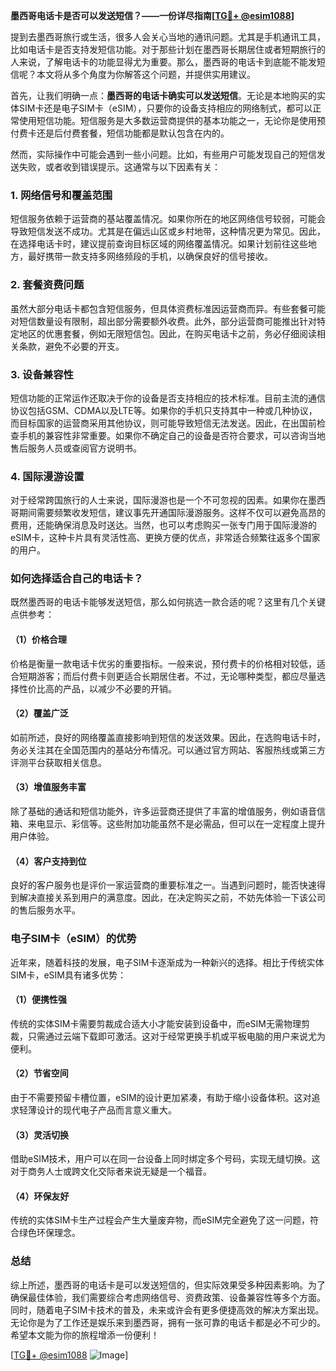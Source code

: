**墨西哥电话卡是否可以发送短信？——一份详尽指南[[TG💪+ @esim1088](https://t.me/s/esim1088)]**

提到去墨西哥旅行或生活，很多人会关心当地的通讯问题。尤其是手机通讯工具，比如电话卡是否支持发短信功能。对于那些计划在墨西哥长期居住或者短期旅行的人来说，了解电话卡的功能显得尤为重要。那么，墨西哥的电话卡到底能不能发短信呢？本文将从多个角度为你解答这个问题，并提供实用建议。

首先，让我们明确一点：**墨西哥的电话卡确实可以发送短信**。无论是本地购买的实体SIM卡还是电子SIM卡（eSIM），只要你的设备支持相应的网络制式，都可以正常使用短信功能。短信服务是大多数运营商提供的基本功能之一，无论你是使用预付费卡还是后付费套餐，短信功能都是默认包含在内的。

然而，实际操作中可能会遇到一些小问题。比如，有些用户可能发现自己的短信发送失败，或者收到错误提示。这通常与以下因素有关：

### **1. 网络信号和覆盖范围**
短信服务依赖于运营商的基站覆盖情况。如果你所在的地区网络信号较弱，可能会导致短信发送不成功。尤其是在偏远山区或乡村地带，这种情况更为常见。因此，在选择电话卡时，建议提前查询目标区域的网络覆盖情况。如果计划前往这些地方，最好携带一款支持多网络频段的手机，以确保良好的信号接收。

### **2. 套餐资费问题**
虽然大部分电话卡都包含短信服务，但具体资费标准因运营商而异。有些套餐可能对短信数量设有限制，超出部分需要额外收费。此外，部分运营商可能推出针对特定地区的优惠套餐，例如无限短信包。因此，在购买电话卡之前，务必仔细阅读相关条款，避免不必要的开支。

### **3. 设备兼容性**
短信功能的正常运作还取决于你的设备是否支持相应的技术标准。目前主流的通信协议包括GSM、CDMA以及LTE等。如果你的手机只支持其中一种或几种协议，而目标国家的运营商采用其他协议，则可能导致短信无法发送。因此，在出国前检查手机的兼容性非常重要。如果你不确定自己的设备是否符合要求，可以咨询当地售后服务人员或查阅官方说明书。

### **4. 国际漫游设置**
对于经常跨国旅行的人士来说，国际漫游也是一个不可忽视的因素。如果你在墨西哥期间需要频繁收发短信，建议事先开通国际漫游服务。这样不仅可以避免高昂的费用，还能确保消息及时送达。当然，也可以考虑购买一张专门用于国际漫游的eSIM卡，这种卡片具有灵活性高、更换方便的优点，非常适合频繁往返多个国家的用户。

### **如何选择适合自己的电话卡？**

既然墨西哥的电话卡能够发送短信，那么如何挑选一款合适的呢？这里有几个关键点供参考：

#### **（1）价格合理**
价格是衡量一款电话卡优劣的重要指标。一般来说，预付费卡的价格相对较低，适合短期游客；而后付费卡则更适合长期居住者。不过，无论哪种类型，都应尽量选择性价比高的产品，以减少不必要的开销。

#### **（2）覆盖广泛**
如前所述，良好的网络覆盖直接影响到短信的发送效果。因此，在选购电话卡时，务必关注其在全国范围内的基站分布情况。可以通过官方网站、客服热线或第三方评测平台获取相关信息。

#### **（3）增值服务丰富**
除了基础的通话和短信功能外，许多运营商还提供了丰富的增值服务，例如语音信箱、来电显示、彩信等。这些附加功能虽然不是必需品，但可以在一定程度上提升用户体验。

#### **（4）客户支持到位**
良好的客户服务也是评价一家运营商的重要标准之一。当遇到问题时，能否快速得到解决直接关系到用户的满意度。因此，在决定购买之前，不妨先体验一下该公司的售后服务水平。

### **电子SIM卡（eSIM）的优势**

近年来，随着科技的发展，电子SIM卡逐渐成为一种新兴的选择。相比于传统实体SIM卡，eSIM具有诸多优势：

#### **（1）便携性强**
传统的实体SIM卡需要剪裁成合适大小才能安装到设备中，而eSIM无需物理剪裁，只需通过云端下载即可激活。这对于经常更换手机或平板电脑的用户来说尤为便利。

#### **（2）节省空间**
由于不需要预留卡槽位置，eSIM的设计更加紧凑，有助于缩小设备体积。这对追求轻薄设计的现代电子产品而言意义重大。

#### **（3）灵活切换**
借助eSIM技术，用户可以在同一台设备上同时绑定多个号码，实现无缝切换。这对于商务人士或跨文化交际者来说无疑是一个福音。

#### **（4）环保友好**
传统的实体SIM卡生产过程会产生大量废弃物，而eSIM完全避免了这一问题，符合绿色环保理念。

### **总结**

综上所述，墨西哥的电话卡是可以发送短信的，但实际效果受多种因素影响。为了确保最佳体验，我们需要综合考虑网络信号、资费政策、设备兼容性等多个方面。同时，随着电子SIM卡技术的普及，未来或许会有更多便捷高效的解决方案出现。无论你是为了工作还是娱乐来到墨西哥，拥有一张可靠的电话卡都是必不可少的。希望本文能为你的旅程增添一份便利！

[[TG💪+ @esim1088](https://t.me/s/esim1088) ![Image](https://i.postimg.cc/4NQfJmqS/Snipaste-2025-05-13-00-14-12.png)]